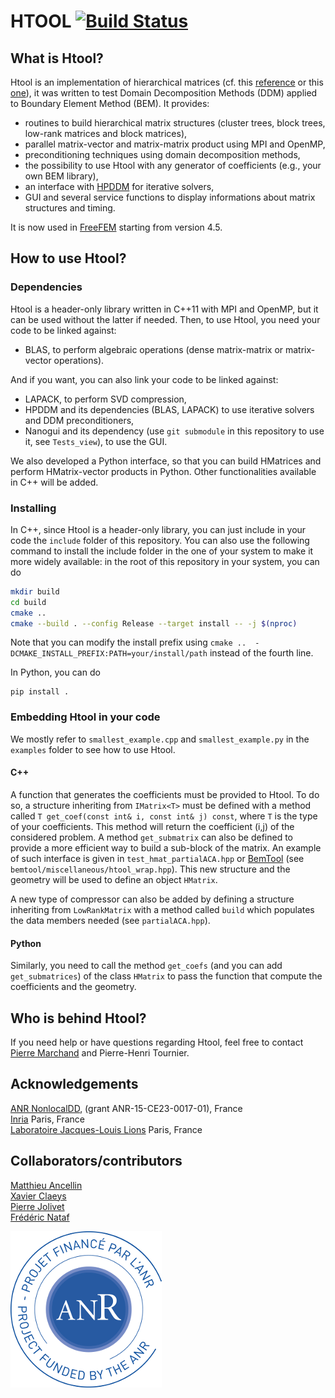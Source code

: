 # HTOOL [![Build Status](https://travis-ci.org/PierreMarchand20/htool.svg?branch=master)](https://travis-ci.org/PierreMarchand20/htool.svg?branch=master)

## What is Htool?

Htool is an implementation of hierarchical matrices (cf. this [reference](http://www.springer.com/gp/book/9783662473238) or this [one](http://www.springer.com/gp/book/9783540771463)), it was written to test Domain Decomposition Methods (DDM) applied to Boundary Element Method (BEM). It provides:

* routines to build hierarchical matrix structures (cluster trees, block trees, low-rank matrices and block matrices),
* parallel matrix-vector and matrix-matrix product using MPI and OpenMP,
* preconditioning techniques using domain decomposition methods,
* the possibility to use Htool with any generator of coefficients (e.g., your own BEM library),
* an interface with [HPDDM](https://github.com/hpddm/hpddm) for iterative solvers,
* GUI and several service functions to display informations about matrix structures and timing.

It is now used in [FreeFEM](https://freefem.org) starting from version 4.5.

## How to use Htool?

### Dependencies

Htool is a header-only library written in C++11 with MPI and OpenMP, but it can be used without the latter if needed. Then, to use Htool, you need your code to be linked against:

* BLAS, to perform algebraic operations (dense matrix-matrix or matrix-vector operations).

And if you want, you can also link your code to be linked against:

* LAPACK, to perform SVD compression,
* HPDDM and its dependencies (BLAS, LAPACK) to use iterative solvers and DDM preconditioners,
* Nanogui and its dependency (use `git submodule` in this repository to use it, see `Tests_view`), to use the GUI.

We also developed a Python interface, so that you can build HMatrices and perform HMatrix-vector products in Python. Other functionalities available in C++ will be added.

### Installing

In C++, since Htool is a header-only library, you can just include in your code the `include` folder of this repository. You can also use the following command to install the include folder in the one of your system to make it more widely available: in the root of this repository in your system, you can do

```bash
mkdir build
cd build
cmake ..
cmake --build . --config Release --target install -- -j $(nproc)
```

Note that you can modify the install prefix using `cmake ..  -DCMAKE_INSTALL_PREFIX:PATH=your/install/path` instead of the fourth line.

In Python, you can do

```shell
pip install .
```

### Embedding Htool in your code

We mostly refer to `smallest_example.cpp` and `smallest_example.py` in the `examples` folder to see how to use Htool.

#### C++

A function that generates the coefficients must be provided to Htool. To do so, a structure inheriting from `IMatrix<T>` must be defined with a method called `T get_coef(const int& i, const int& j) const`, where `T` is the type of your coefficients. This method will return the coefficient (i,j) of the considered problem. A method `get_submatrix` can also be defined to provide a more efficient way to build a sub-block of the matrix. An example of such interface is given in `test_hmat_partialACA.hpp` or  [BemTool](https://github.com/xclaeys/BemTool) (see `bemtool/miscellaneous/htool_wrap.hpp`). This new structure and the geometry will be used to define an object `HMatrix`.

A new type of compressor can also be added by defining a structure inheriting from `LowRankMatrix` with a method called `build` which populates the data members needed (see `partialACA.hpp`).

#### Python

Similarly, you need to call the method `get_coefs` (and you can add `get_submatrices`) of the class `HMatrix` to pass the function that compute the coefficients and the geometry.

## Who is behind Htool?

If you need help or have questions regarding Htool, feel free to contact [Pierre Marchand](https://www.ljll.math.upmc.fr/marchandp/) and Pierre-Henri Tournier.

## Acknowledgements

[ANR NonlocalDD](https://www.ljll.math.upmc.fr/~claeys/nonlocaldd/index.html), (grant ANR-15-CE23-0017-01), France  
[Inria](http://www.inria.fr/en/) Paris, France  
[Laboratoire Jacques-Louis Lions](https://www.ljll.math.upmc.fr/en/) Paris, France  

## Collaborators/contributors

[Matthieu Ancellin](https://ancell.in)  
[Xavier Claeys](https://www.ljll.math.upmc.fr/~claeys/)  
[Pierre Jolivet](http://jolivet.perso.enseeiht.fr/)  
[Frédéric Nataf](https://www.ljll.math.upmc.fr/nataf/)

![ANR NonlocalDD](figures/anr_nonlocaldd.png)
